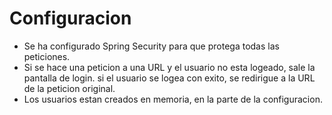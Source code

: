 # Configuracion 
- Se ha configurado Spring Security para que protega todas las peticiones.
- Si se hace una peticion a una URL y el usuario no esta logeado, sale la pantalla de login. si el usuario se logea con exito, se redirigue a la URL de la peticion original.
- Los usuarios estan creados en memoria, en la parte de la configuracion.
